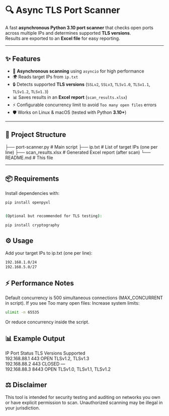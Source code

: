 # 🔍 Async TLS Port Scanner

A fast **asynchronous Python 3.10 port scanner** that checks open ports across multiple IPs and determines supported **TLS versions**.  
Results are exported to an **Excel file** for easy reporting.

---

## ✨ Features

- 🚀 **Asynchronous scanning** using `asyncio` for high performance
- 🌍 Reads target IPs from `ip.txt`
- 🔒 Detects supported **TLS versions** (`SSLv2`, `SSLv3`, `TLSv1.0`, `TLSv1.1`, `TLSv1.2`, `TLSv1.3`)
- 📊 Saves results in an **Excel report** (`scan_results.xlsx`)
- ⚡ Configurable concurrency limit to avoid `Too many open files` errors
- 🛡 Works on Linux & macOS (tested with Python **3.10+**)

---

## 📂 Project Structure

├── port-scanner.py # Main script
├── ip.txt # List of target IPs (one per line)
├── scan_results.xlsx # Generated Excel report (after scan)
└── README.md # This file


---

## 📦 Requirements

Install dependencies with:

```bash
pip install openpyxl


(Optional but recommended for TLS testing):

pip install cryptography
```

##  ⚙️ Usage
Add your target IPs to ip.txt (one per line):

```bash
192.168.1.0/24
192.168.5.0/27
```
## ⚡ Performance Notes
Default concurrency is 500 simultaneous connections (MAX_CONCURRENT in script).
If you see Too many open files:
Increase system limits:

```bash
ulimit -n 65535

```
Or reduce concurrency inside the script.

## 📊 Example Output
IP          	Port	Status	TLS Versions Supported <br>
192.168.88.1	443	    OPEN	TLSv1.2, TLSv1.3 <br>
192.168.88.2	443	    CLOSED	— <br>
192.168.88.3	8443	OPEN	TLSv1.0, TLSv1.1, TLSv1.2 <br>

## ⚖️ Disclaimer
This tool is intended for security testing and auditing on networks you own or have explicit permission to scan.
Unauthorized scanning may be illegal in your jurisdiction.
